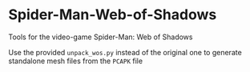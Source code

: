 # Spider-Man-Web-of-Shadows
Tools for the video-game Spider-Man: Web of Shadows

Use the provided `unpack_wos.py` instead of the original one to generate standalone mesh files from the `PCAPK` file
